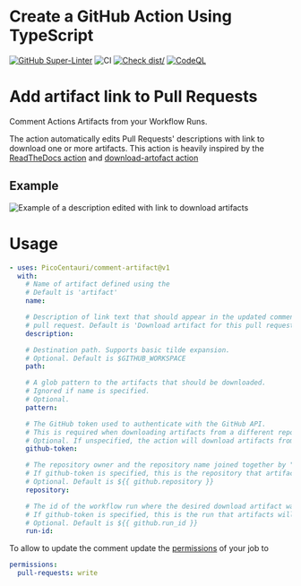 # Create a GitHub Action Using TypeScript

[![GitHub Super-Linter](https://github.com/PicoCentauri/comment-artifact/actions/workflows/linter.yml/badge.svg)](https://github.com/super-linter/super-linter)
![CI](https://github.com/PicoCentauri/comment-artifact/actions/workflows/ci.yml/badge.svg)
[![Check dist/](https://github.com/PicoCentauri/comment-artifact/actions/workflows/check-dist.yml/badge.svg)](https://github.com/PicoCentauri/comment-artifact/actions/workflows/check-dist.yml)
[![CodeQL](https://github.com/PicoCentauri/comment-artifact/actions/workflows/codeql-analysis.yml/badge.svg)](https://github.com/PicoCentauri/comment-artifact/actions/workflows/codeql-analysis.yml)

# Add artifact link to Pull Requests

Comment Actions Artifacts from your Workflow Runs.

The action automatically edits Pull Requests' descriptions with link to download one or
more artifacts. This action is heavily inspired by the [ReadTheDocs
action](https://github.com/readthedocs/actions/tree/main/preview) and [download-artofact
action](https://github.com/actions/download-artifact)

## Example

![Example of a description edited with link to download
artifacts](pull-request-example.png)

# Usage

```yaml
- uses: PicoCentauri/comment-artifact@v1
  with:
    # Name of artifact defined using the
    # Default is 'artifact'
    name:

    # Description of link text that should appear in the updated comment of your
    # pull request. Default is 'Download artifact for this pull request'
    description:

    # Destination path. Supports basic tilde expansion.
    # Optional. Default is $GITHUB_WORKSPACE
    path:

    # A glob pattern to the artifacts that should be downloaded.
    # Ignored if name is specified.
    # Optional.
    pattern:

    # The GitHub token used to authenticate with the GitHub API.
    # This is required when downloading artifacts from a different repository or from a different workflow run.
    # Optional. If unspecified, the action will download artifacts from the current repo and the current workflow run.
    github-token:

    # The repository owner and the repository name joined together by "/".
    # If github-token is specified, this is the repository that artifacts will be downloaded from.
    # Optional. Default is ${{ github.repository }}
    repository:

    # The id of the workflow run where the desired download artifact was uploaded from.
    # If github-token is specified, this is the run that artifacts will be downloaded from.
    # Optional. Default is ${{ github.run_id }}
    run-id:
```

To allow to update the comment update the
[permissions](https://docs.github.com/en/actions/using-jobs/assigning-permissions-to-jobs)
of your job to

```yaml
permissions:
  pull-requests: write
```
